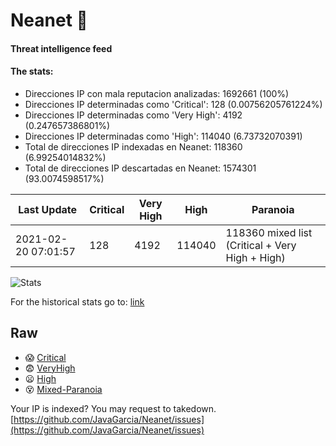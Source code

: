# Neanet :hocho:
#### Threat intelligence feed
#### The stats:

- Direcciones IP con mala reputacion analizadas: 1692661 (100%)
- Direcciones IP determinadas como 'Critical':  128 (0.00756205761224%)
- Direcciones IP determinadas como 'Very High':  4192 (0.247657386801%)
- Direcciones IP determinadas como 'High':  114040 (6.73732070391)
- Total de direcciones IP indexadas en Neanet:  118360 (6.99254014832%)
- Total de direcciones IP descartadas en Neanet:  1574301 (93.0074598517%)

| Last Update | Critical | Very High | High | Paranoia |
| --- | --- | --- | --- | --- |
| 2021-02-20 07:01:57 | 128 | 4192 | 114040 | 118360 mixed list (Critical + Very High + High)|

![Stats](https://docs.google.com/spreadsheets/d/e/2PACX-1vSnaNMIXVabIpDJjufMlzH7poXnshF3mgd8Is1g9ytUEzVsP5my4Trn8f-xkoLLQ38xpL3HtmUexLo6/pubchart?oid=501124687&format=image)

For the historical stats go to: [link](/stats.csv)
## Raw
- :scream: [Critical](https://raw.githubusercontent.com/JavaGarcia/Neanet/master/blacklists/neanet_critical.txt)
- :fearful: [VeryHigh](https://raw.githubusercontent.com/JavaGarcia/Neanet/master/blacklists/neanet_veryHigh.txtt)
- :frowning: [High](https://raw.githubusercontent.com/JavaGarcia/Neanet/master/blacklists/neanet_high.txt)
- :dizzy_face: [Mixed-Paranoia](https://raw.githubusercontent.com/JavaGarcia/Neanet/master/blacklists/neanet_all.txt)


Your IP is indexed? You may request to takedown. [https://github.com/JavaGarcia/Neanet/issues](https://github.com/JavaGarcia/Neanet/issues)







































































































































































































































































































































































































































































































































































































































































































































































































































































































































































































































































































































































































































































































































































































































































































































































































































































































































































































































































































































































































































































































































































































































































































































































































































































































































































































































































































































































































































































































































































































































































































































































































































































































































































































































































































































































































































































































































































































































































































































































































































































































































































































































































































































































































































































































